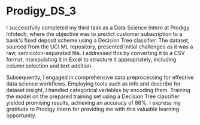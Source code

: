 # Prodigy_DS_3
I successfully completed my third task as a Data Science Intern at Prodigy Infotech, where the objective was to predict customer subscription to a bank's fixed deposit scheme using a Decision Tree classifier. The dataset, sourced from the UCI ML repository, presented initial challenges as it was a raw, semicolon-separated file. I addressed this by converting it to a CSV format, manipulating it in Excel to structure it appropriately, including column selection and text addition.

Subsequently, I engaged in comprehensive data preprocessing for effective data science workflows. Employing tools such as info and describe for dataset insight, I handled categorical variables by encoding them. Training the model on the prepared training set using a Decision Tree classifier yielded promising results, achieving an accuracy of 86%. I express my gratitude to Prodigy Intern for providing me with this valuable learning opportunity.
